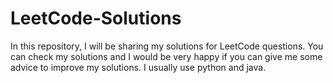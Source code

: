 # LeetCode-Solutions
In this repository, I will be sharing my solutions for LeetCode questions.
You can check my solutions and I would be very happy if you can give me some advice to improve my solutions. 
I usually use python and java.
